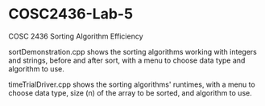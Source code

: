 # COSC2436-Lab-5
COSC 2436 Sorting Algorithm Efficiency


sortDemonstration.cpp shows the sorting algorithms working with integers and strings, before and after sort, with a menu to choose data type and algorithm to use.

timeTrialDriver.cpp shows the sorting algorithms' runtimes, with a menu to choose data type, size (n) of the array to be sorted, and algorithm to use. 
